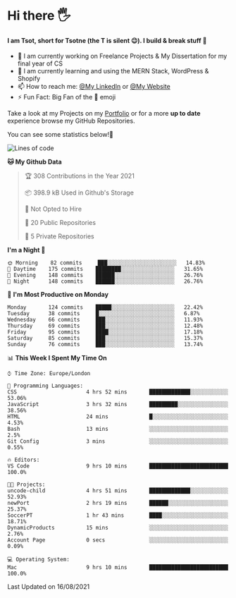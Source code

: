 # Hi there :raised_hand_with_fingers_splayed:
#### I am Tsot, short for Tsotne (the T is silent :wink:). I build & break stuff :space_invader:
- :telescope: I am currently working on Freelance Projects & My Dissertation for my final year of CS
- :seedling: I am currently learning and using the MERN Stack, WordPress & Shopify
- :mailbox: How to reach me: [@My LinkedIn](https://www.linkedin.com/in/tsotne-gvadzabia/) or [@My Website](https://tsotnegvadzabia.me/contact)
- :zap: Fun Fact: Big Fan of the :space_invader: emoji

Take a look at my Projects on my [Portfolio](https://tsotnegvadzabia.me/) or for a more **up to date** experience browse my GitHub Repositories.

You can see some statistics below!:space_invader:
<!--START_SECTION:waka-->
![Lines of code](https://img.shields.io/badge/From%20Hello%20World%20I%27ve%20Written-3.5%20million%20lines%20of%20code-blue)

**🐱 My Github Data** 

> 🏆 308 Contributions in the Year 2021
 > 
> 📦 398.9 kB Used in Github's Storage 
 > 
> 🚫 Not Opted to Hire
 > 
> 📜 20 Public Repositories 
 > 
> 🔑 5 Private Repositories  
 > 
**I'm a Night 🦉** 

```text
🌞 Morning    82 commits     ███░░░░░░░░░░░░░░░░░░░░░░   14.83% 
🌆 Daytime    175 commits    ████████░░░░░░░░░░░░░░░░░   31.65% 
🌃 Evening    148 commits    ██████░░░░░░░░░░░░░░░░░░░   26.76% 
🌙 Night      148 commits    ██████░░░░░░░░░░░░░░░░░░░   26.76%

```
📅 **I'm Most Productive on Monday** 

```text
Monday       124 commits    █████░░░░░░░░░░░░░░░░░░░░   22.42% 
Tuesday      38 commits     █░░░░░░░░░░░░░░░░░░░░░░░░   6.87% 
Wednesday    66 commits     ███░░░░░░░░░░░░░░░░░░░░░░   11.93% 
Thursday     69 commits     ███░░░░░░░░░░░░░░░░░░░░░░   12.48% 
Friday       95 commits     ████░░░░░░░░░░░░░░░░░░░░░   17.18% 
Saturday     85 commits     ███░░░░░░░░░░░░░░░░░░░░░░   15.37% 
Sunday       76 commits     ███░░░░░░░░░░░░░░░░░░░░░░   13.74%

```


📊 **This Week I Spent My Time On** 

```text
⌚︎ Time Zone: Europe/London

💬 Programming Languages: 
CSS                      4 hrs 52 mins       █████████████░░░░░░░░░░░░   53.06% 
JavaScript               3 hrs 32 mins       █████████░░░░░░░░░░░░░░░░   38.56% 
HTML                     24 mins             █░░░░░░░░░░░░░░░░░░░░░░░░   4.53% 
Bash                     13 mins             ░░░░░░░░░░░░░░░░░░░░░░░░░   2.5% 
Git Config               3 mins              ░░░░░░░░░░░░░░░░░░░░░░░░░   0.55%

🔥 Editors: 
VS Code                  9 hrs 10 mins       █████████████████████████   100.0%

🐱‍💻 Projects: 
uncode-child             4 hrs 51 mins       █████████████░░░░░░░░░░░░   52.93% 
newPort                  2 hrs 19 mins       ██████░░░░░░░░░░░░░░░░░░░   25.37% 
SoccerPT                 1 hr 43 mins        ████░░░░░░░░░░░░░░░░░░░░░   18.71% 
DynamicProducts          15 mins             ░░░░░░░░░░░░░░░░░░░░░░░░░   2.76% 
Account Page             0 secs              ░░░░░░░░░░░░░░░░░░░░░░░░░   0.09%

💻 Operating System: 
Mac                      9 hrs 10 mins       █████████████████████████   100.0%

```


 Last Updated on 16/08/2021
<!--END_SECTION:waka-->
